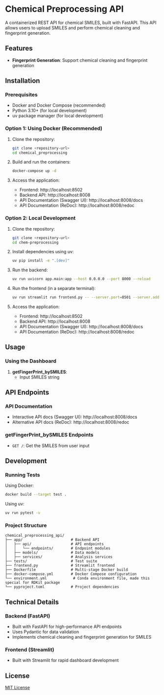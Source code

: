 # Chemical Preprocessing API

A containerized REST API for chemical SMILES, built with FastAPI. This API allows users to upload SMILES and perform chemical cleaning and fingerprint generation. 


## Features

- **Fingerprint Generation**: Support chemical cleaning and fingerprint generation

## Installation

### Prerequisites

- Docker and Docker Compose (recommended)
- Python 3.10+ (for local development)
- uv package manager (for local development)

### Option 1: Using Docker (Recommended)

1. Clone the repository:
   ```bash
   git clone <repository-url>
   cd chemical_preprocessing
   ```

2. Build and run the containers:
   ```bash
   docker-compose up -d
   ```

3. Access the application:
   - Frontend: http://localhost:8502
   - Backend API: http://localhost:8008
   - API Documentation (Swagger UI): http://localhost:8008/docs
   - API Documentation (ReDoc): http://localhost:8008/redoc

### Option 2: Local Development

1. Clone the repository:
   ```bash
   git clone <repository-url>
   cd chem-preprocessing
   ```

2. Install dependencies using uv:
   ```bash
   uv pip install -e ".[dev]"
   ```

3. Run the backend:
   ```bash
   uv run uvicorn app.main:app --host 0.0.0.0 --port 8000 --reload
   ```

4. Run the frontend (in a separate terminal):
   ```bash
   uv run streamlit run frontend.py -- --server.port=8501 --server.address=0.0.0.0
   ```

5. Access the application:
   - Frontend: http://localhost:8502
   - Backend API: http://localhost:8008
   - API Documentation (Swagger UI): http://localhost:8008/docs
   - API Documentation (ReDoc): http://localhost:8008/redoc

## Usage

### Using the Dashboard

1. **getFingerPrint_bySMILES**:
   - Input SMILES string

## API Endpoints

### API Documentation
- Interactive API docs (Swagger UI): http://localhost:8008/docs
- Alternative API docs (ReDoc): http://localhost:8008/redoc

### getFingerPrint_bySMILES Endpoints
- `GET /`: Get the SMILES from user input


## Development

### Running Tests

Using Docker:
```bash
docker build --target test .
```

Using uv:
```bash
uv run pytest -v
```

### Project Structure

```
chemical_preprocessing_api/
├── app/                      # Backend API
│   ├── api/                  # API endpoints
│   │   └── endpoints/        # Endpoint modules
│   ├── models/               # Data models
│   ├── services/             # Analysis services
├── tests/                    # Test suite
├── frontend.py               # Streamlit frontend
├── Dockerfile                # Multi-stage Docker build
├── docker-compose.yml        # Docker Compose configuration
└── environment.yml            # Conda environment file, made this special for RDKit package
└── pyproject.toml            # Project dependencies
```

## Technical Details

### Backend (FastAPI)
- Built with FastAPI for high-performance API endpoints
- Uses Pydantic for data validation
- Implements chemical cleaning and fingerprint generation for SMILES

### Frontend (Streamlit)
- Built with Streamlit for rapid dashboard development


## License

[MIT License](LICENSE)
